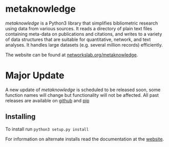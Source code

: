 # metaknowledge

_metaknowledge_ is a Python3 library that simplifies bibliometric research using data from various sources. It reads a directory of plain text files containing meta-data on publications and citations, and writes to a variety of data structures that are suitable for quantitative, network, and text analyses. It handles large datasets (e.g. several million records) efficiently.

The website can be found at [networkslab.org/metaknowledge](http://networkslab.org/metaknowledge/).

# Major Update
A new update of _metaknowledge_ is scheduled to be released soon, some function names will change but functionality will not be affected. All past releases are available on [github](https://github.com/networks-lab/metaknowledge/releases) and [pip](https://pypi.python.org/pypi/metaknowledge/2.1.1)

## Installing
To install run `python3 setup.py install`

For information on alternate installs read the documentation at the [website](http://networkslab.org/metaknowledge/installation/).
